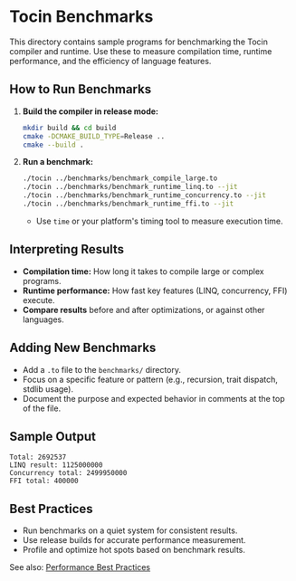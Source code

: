 # Tocin Benchmarks

This directory contains sample programs for benchmarking the Tocin compiler and runtime. Use these to measure compilation time, runtime performance, and the efficiency of language features.

## How to Run Benchmarks

1. **Build the compiler in release mode:**
   ```bash
   mkdir build && cd build
   cmake -DCMAKE_BUILD_TYPE=Release ..
   cmake --build .
   ```
2. **Run a benchmark:**
   ```bash
   ./tocin ../benchmarks/benchmark_compile_large.to
   ./tocin ../benchmarks/benchmark_runtime_linq.to --jit
   ./tocin ../benchmarks/benchmark_runtime_concurrency.to --jit
   ./tocin ../benchmarks/benchmark_runtime_ffi.to --jit
   ```
   - Use `time` or your platform's timing tool to measure execution time.

## Interpreting Results
- **Compilation time:** How long it takes to compile large or complex programs.
- **Runtime performance:** How fast key features (LINQ, concurrency, FFI) execute.
- **Compare results** before and after optimizations, or against other languages.

## Adding New Benchmarks
- Add a `.to` file to the `benchmarks/` directory.
- Focus on a specific feature or pattern (e.g., recursion, trait dispatch, stdlib usage).
- Document the purpose and expected behavior in comments at the top of the file.

## Sample Output
```
Total: 2692537
LINQ result: 1125000000
Concurrency total: 2499950000
FFI total: 400000
```

## Best Practices
- Run benchmarks on a quiet system for consistent results.
- Use release builds for accurate performance measurement.
- Profile and optimize hot spots based on benchmark results.

See also: [Performance Best Practices](docs/PERFORMANCE.md) 